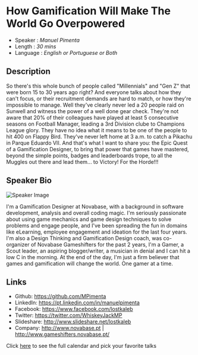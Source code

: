 How Gamification Will Make The World Go Overpowered
========================

* Speaker   : *Manuel Pimenta*
* Length    : *30 mins*
* Language  : *English or Portuguese or Both*

Description
-----------

So there's this whole bunch of people called "Millennials" and "Gen Z" that were born 15 to 30 years ago right? 
And everyone talks about how they can't focus, or their recruitment demands are hard to match, or how they're impossible to manage.
Well they've clearly never led a 20 people raid on Sunwell and witness the power of a well done gear check. They're not aware that 20% of their colleagues have played at least 5 consecutive seasons on Football Manager, leading a 3rd Division clube to Champions League glory. They have no idea what it means to be one of the people to hit 400 on Flappy Bird. They've never left home at 3 a.m. to catch a Pikachu in Parque Eduardo VII.
And that's what I want to share you: the Epic Quest of a Gamification Designer, to bring that power that games have mastered, beyond the simple points, badges and leaderboards trope, to all the Muggles out there and lead them... to Victory! 
For the Horde!!!

Speaker Bio
-----------

![Speaker Image](https://avatars1.githubusercontent.com/u/20842165?v=3&s=400)

I'm a Gamification Designer at Novabase, with a background in software development, analysis and overall coding magic.
I'm seriously passionate about using game mechanics and game design techniques to solve problems and engage people, and I've been spreading the fun in domains like eLearning, employee engagement and ideation for the last four years.
I'm also a Design Thinking and Gamification Design coach, was co-organizer of Novabase Gameshifters for the past 2 years, I'm a Gamer, a Scout leader, an aspiring blogger/writer, a musician in denial and I can hit a low C in the morning.
At the end of the day, I'm just a firm believer that games and gamification will change the world. One gamer at a time.

Links
-----

* Github: https://github.com/MPimenta
* LinkedIn: https://pt.linkedin.com/in/manuelpimenta
* Facebook: https://www.facebook.com/lostkaleb
* Twitter: https://twitter.com/WhiskeyJackMP
* Slideshare: http://www.slideshare.net/lostkaleb
* Company: http://www.novabase.pt | http://www.gameshifters.novabase.pt/

Click [here][1] to see the full calendar and pick your favorite talks

[1]: https://pixels.camp/schedule/
